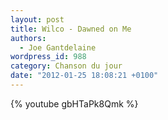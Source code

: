 ```yaml
---
layout: post
title: Wilco - Dawned on Me
authors:
  - Joe Gantdelaine
wordpress_id: 988
category: Chanson du jour
date: "2012-01-25 18:08:21 +0100"
---
```


{% youtube gbHTaPk8Qmk %}
